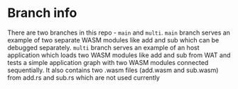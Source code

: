 # Branch info

There are two branches in this repo - `main` and `multi`. 
`main` branch serves an example of two separate WASM modules like add and sub which can be debugged separately. 
`multi` branch serves an example of an host application which loads two WASM modules like add and sub from WAT and tests a simple application graph with two WASM modules connected sequentially. It also contains two .wasm files (add.wasm and sub.wasm) from add.rs and sub.rs which are not used currently
